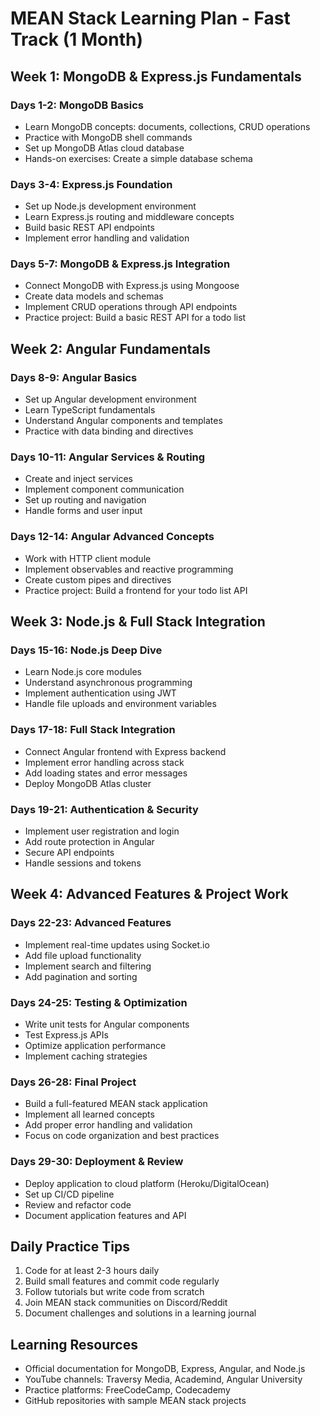 # MEAN Stack Learning Plan - Fast Track (1 Month)

## Week 1: MongoDB & Express.js Fundamentals
### Days 1-2: MongoDB Basics
- Learn MongoDB concepts: documents, collections, CRUD operations
- Practice with MongoDB shell commands
- Set up MongoDB Atlas cloud database
- Hands-on exercises: Create a simple database schema

### Days 3-4: Express.js Foundation
- Set up Node.js development environment
- Learn Express.js routing and middleware concepts
- Build basic REST API endpoints
- Implement error handling and validation

### Days 5-7: MongoDB & Express.js Integration
- Connect MongoDB with Express.js using Mongoose
- Create data models and schemas
- Implement CRUD operations through API endpoints
- Practice project: Build a basic REST API for a todo list

## Week 2: Angular Fundamentals
### Days 8-9: Angular Basics
- Set up Angular development environment
- Learn TypeScript fundamentals
- Understand Angular components and templates
- Practice with data binding and directives

### Days 10-11: Angular Services & Routing
- Create and inject services
- Implement component communication
- Set up routing and navigation
- Handle forms and user input

### Days 12-14: Angular Advanced Concepts
- Work with HTTP client module
- Implement observables and reactive programming
- Create custom pipes and directives
- Practice project: Build a frontend for your todo list API

## Week 3: Node.js & Full Stack Integration
### Days 15-16: Node.js Deep Dive
- Learn Node.js core modules
- Understand asynchronous programming
- Implement authentication using JWT
- Handle file uploads and environment variables

### Days 17-18: Full Stack Integration
- Connect Angular frontend with Express backend
- Implement error handling across stack
- Add loading states and error messages
- Deploy MongoDB Atlas cluster

### Days 19-21: Authentication & Security
- Implement user registration and login
- Add route protection in Angular
- Secure API endpoints
- Handle sessions and tokens

## Week 4: Advanced Features & Project Work
### Days 22-23: Advanced Features
- Implement real-time updates using Socket.io
- Add file upload functionality
- Implement search and filtering
- Add pagination and sorting

### Days 24-25: Testing & Optimization
- Write unit tests for Angular components
- Test Express.js APIs
- Optimize application performance
- Implement caching strategies

### Days 26-28: Final Project
- Build a full-featured MEAN stack application
- Implement all learned concepts
- Add proper error handling and validation
- Focus on code organization and best practices

### Days 29-30: Deployment & Review
- Deploy application to cloud platform (Heroku/DigitalOcean)
- Set up CI/CD pipeline
- Review and refactor code
- Document application features and API

## Daily Practice Tips
1. Code for at least 2-3 hours daily
2. Build small features and commit code regularly
3. Follow tutorials but write code from scratch
4. Join MEAN stack communities on Discord/Reddit
5. Document challenges and solutions in a learning journal

## Learning Resources
- Official documentation for MongoDB, Express, Angular, and Node.js
- YouTube channels: Traversy Media, Academind, Angular University
- Practice platforms: FreeCodeCamp, Codecademy
- GitHub repositories with sample MEAN stack projects
